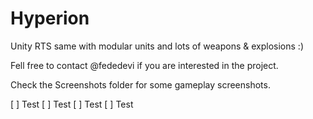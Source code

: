 Hyperion
========

Unity RTS same with modular units and lots of weapons &amp; explosions :)

Fell free to contact @fededevi if you are interested in the project.

Check the Screenshots folder for some gameplay screenshots.

[ ] Test
[ ] Test
[ ] Test
[ ] Test
